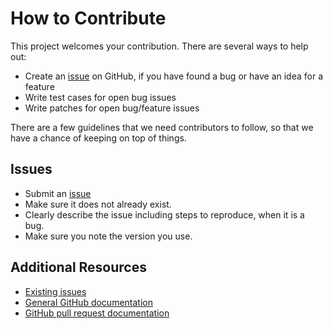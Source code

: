How to Contribute
=================

This project welcomes your contribution. There are several ways to help out:

* Create an [issue](https://github.com/femtopixel/docker-google-lighthouse-puppeteer/issues/) on GitHub,
if you have found a bug or have an idea for a feature
* Write test cases for open bug issues
* Write patches for open bug/feature issues

There are a few guidelines that we need contributors to follow, so that we have a
chance of keeping on top of things.

Issues
------

* Submit an [issue](https://github.com/femtopixel/docker-google-lighthouse-puppeteer/issues/)
* Make sure it does not already exist.
* Clearly describe the issue including steps to reproduce, when it is a bug.
* Make sure you note the version you use.

Additional Resources
--------------------

* [Existing issues](https://github.com/femtopixel/docker-google-lighthouse-puppeteer/issues/)
* [General GitHub documentation](https://help.github.com/)
* [GitHub pull request documentation](https://help.github.com/send-pull-requests/)
